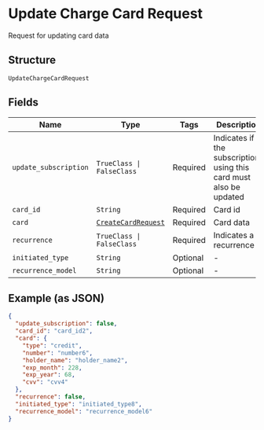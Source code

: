 
# Update Charge Card Request

Request for updating card data

## Structure

`UpdateChargeCardRequest`

## Fields

| Name | Type | Tags | Description |
|  --- | --- | --- | --- |
| `update_subscription` | `TrueClass \| FalseClass` | Required | Indicates if the subscriptions using this card must also be updated |
| `card_id` | `String` | Required | Card id |
| `card` | [`CreateCardRequest`](../../doc/models/create-card-request.md) | Required | Card data |
| `recurrence` | `TrueClass \| FalseClass` | Required | Indicates a recurrence |
| `initiated_type` | `String` | Optional | - |
| `recurrence_model` | `String` | Optional | - |

## Example (as JSON)

```json
{
  "update_subscription": false,
  "card_id": "card_id2",
  "card": {
    "type": "credit",
    "number": "number6",
    "holder_name": "holder_name2",
    "exp_month": 228,
    "exp_year": 68,
    "cvv": "cvv4"
  },
  "recurrence": false,
  "initiated_type": "initiated_type8",
  "recurrence_model": "recurrence_model6"
}
```

